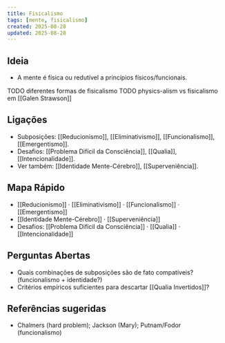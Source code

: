 ```yaml
---
title: Fisicalismo
tags: [mente, fisicalismo]
created: 2025-08-28
updated: 2025-08-28
---
```


## Ideia
- A mente é física ou redutível a princípios físicos/funcionais.

TODO diferentes formas de fisicalismo
TODO physics-alism vs fisicalismo em [[Galen Strawson]]

## Ligações
- Subposições: [[Reducionismo]], [[Eliminativismo]], [[Funcionalismo]], [[Emergentismo]].
- Desafios: [[Problema Difícil da Consciência]], [[Qualia]], [[Intencionalidade]].
- Ver também: [[Identidade Mente-Cérebro]], [[Superveniência]].
## Mapa Rápido
- [[Reducionismo]] · [[Eliminativismo]] · [[Funcionalismo]] · [[Emergentismo]]
- [[Identidade Mente-Cérebro]] · [[Superveniência]]
- Desafios: [[Problema Difícil da Consciência]] · [[Qualia]] · [[Intencionalidade]]

## Perguntas Abertas
- Quais combinações de subposições são de fato compatíveis? (funcionalismo + identidade?)
- Critérios empíricos suficientes para descartar [[Qualia Invertidos]]?

## Referências sugeridas
- Chalmers (hard problem); Jackson (Mary); Putnam/Fodor (funcionalismo)
